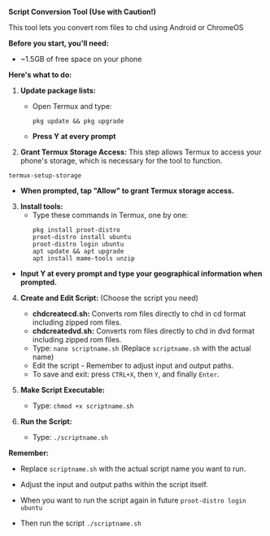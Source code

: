 **Script Conversion Tool (Use with Caution!)**

This tool lets you convert rom files to chd using Android or ChromeOS

**Before you start, you'll need:**

* ~1.5GB of free space on your phone

**Here's what to do:**

1. **Update package lists:**

   - Open Termux and type:
     ```
     pkg update && pkg upgrade
     ```
   - **Press Y at every prompt**

2. **Grant Termux Storage Access:**
This step allows Termux to access your phone's storage, which is necessary for the tool to function.
```
termux-setup-storage
```
* **When prompted, tap "Allow" to grant Termux storage access.**

3. **Install tools:**
   - Type these commands in Termux, one by one:
     ```
     pkg install proot-distro
     proot-distro install ubuntu
     proot-distro login ubuntu
     apt update && apt upgrade
     apt install mame-tools unzip
     ```
* **Input Y at every prompt and type your geographical information when prompted.**

4. **Create and Edit Script:** (Choose the script you need)

   * **chdcreatecd.sh:** Converts rom files directly to chd in cd format including zipped rom files. 
   * **chdcreatedvd.sh:** Converts rom files directly to chd in dvd format including zipped rom files.

   - Type: `nano scriptname.sh` (Replace `scriptname.sh` with the actual name)
   - Edit the script - Remember to adjust input and output paths.
   - To save and exit: press `CTRL+X`, then `Y`, and finally `Enter`.

6. **Make Script Executable:**
   - Type: `chmod +x scriptname.sh`

7. **Run the Script:**
   - Type: `./scriptname.sh`

**Remember:**

* Replace `scriptname.sh` with the actual script name you want to run.
* Adjust the input and output paths within the script itself.

* When you want to run the script again in future
`proot-distro login ubuntu`
* Then run the script
`./scriptname.sh`
